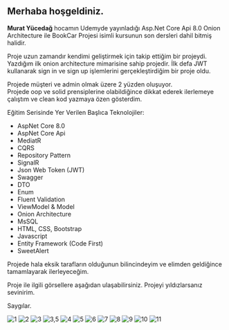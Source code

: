 <h2>Merhaba hoşgeldiniz.</h2>

<strong>Murat Yücedağ</strong> hocamın Udemyde yayınladığı Asp.Net Core Api 8.0 Onion Architecture ile BookCar Projesi isimli kursunun son dersleri dahil bitmiş halidir.<br>

Proje uzun zamandır kendimi geliştirmek için takip ettiğim bir projeydi. Yazdığım ilk onion architecture mimarisine sahip projedir.
İlk defa JWT kullanarak sign in ve sign up işlemlerini gerçekleştirdiğim bir proje oldu.<br>

Projede müşteri ve admin olmak üzere 2 yüzden oluşuyor.<br>
Projede oop ve solid prensiplerine olabildiğince dikkat ederek ilerlemeye çalıştım ve clean kod yazmaya özen gösterdim.<br>

Eğitim Serisinde Yer Verilen Başlıca Teknolojiler:
- AspNet Core 8.0
- AspNet Core Api
- MediatR
- CQRS
- Repository Pattern
- SignalR
- Json Web Token (JWT)
- Swagger
- DTO
- Enum
- Fluent Validation
- ViewModel & Model
- Onion Architecture
- MsSQL
- HTML, CSS, Bootstrap
- Javascript
- Entity Framework (Code First)
- SweetAlert

Projede hala eksik tarafların olduğunun bilincindeyim ve elimden geldiğince tamamlayarak ilerleyeceğim.
<br>

Proje ile ilgili görsellere aşağıdan ulaşabilirsiniz. Projeyi yıldızlarsanız sevinirim.
<br>

Saygılar.

![1](https://github.com/furkandereli/UdemyCarBook/assets/33660088/01b8dd4c-744c-4ff3-8f69-84fb61d18042)
![2](https://github.com/furkandereli/UdemyCarBook/assets/33660088/eebebcd5-059f-4278-b9d2-05935d18a288)
![3](https://github.com/furkandereli/UdemyCarBook/assets/33660088/d053c6b2-5271-4dd4-9b34-547fcfd8229a)
![3,5](https://github.com/furkandereli/UdemyCarBook/assets/33660088/3fe48f5d-3393-4f6b-8886-1f469723bb78)
![4](https://github.com/furkandereli/UdemyCarBook/assets/33660088/43815a48-7cd9-4c65-8fb6-c4509da8ffe6)
![5](https://github.com/furkandereli/UdemyCarBook/assets/33660088/6ab045e4-d93b-4a86-b878-c3ffcaf706ab)
![6](https://github.com/furkandereli/UdemyCarBook/assets/33660088/f3501c90-d4ab-44e8-b34b-63f229e23dde)
![7](https://github.com/furkandereli/UdemyCarBook/assets/33660088/38d77744-433f-4d5c-a524-e7a366b261c2)
![8](https://github.com/furkandereli/UdemyCarBook/assets/33660088/e72e9b3d-a784-40dd-89ad-3d1d7b39be3a)
![9](https://github.com/furkandereli/UdemyCarBook/assets/33660088/443a4308-54a1-479c-8e2e-b2b8b6a2a265)
![10](https://github.com/furkandereli/UdemyCarBook/assets/33660088/f627a331-af7b-4ba0-915c-fc4d4bb0499a)
![11](https://github.com/furkandereli/UdemyCarBook/assets/33660088/e7cb6930-94c6-4730-883c-15ffc3457a92)
